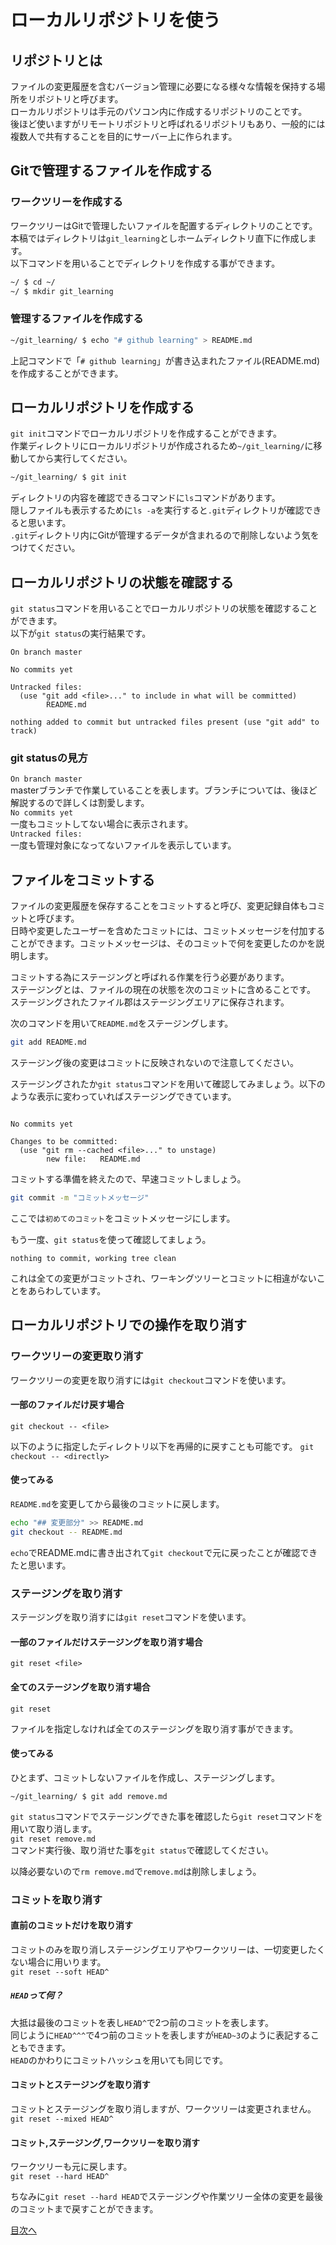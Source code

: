 # ローカルリポジトリを使う
## リポジトリとは
ファイルの変更履歴を含むバージョン管理に必要になる様々な情報を保持する場所をリポジトリと呼びます。  
ローカルリポジトリは手元のパソコン内に作成するリポジトリのことです。  
後ほど使いますがリモートリポジトリと呼ばれるリポジトリもあり、一般的には複数人で共有することを目的にサーバー上に作られます。  

## Gitで管理するファイルを作成する
### ワークツリーを作成する
ワークツリーはGitで管理したいファイルを配置するディレクトリのことです。  
本稿ではディレクトリは`git_learning`としホームディレクトリ直下に作成します。  
以下コマンドを用いることでディレクトリを作成する事ができます。  

```bash
~/ $ cd ~/
~/ $ mkdir git_learning
```    

### 管理するファイルを作成する
```bash
~/git_learning/ $ echo "# github learning" > README.md
```
上記コマンドで「`# github learning`」が書き込まれたファイル(README.md)を作成することができます。  

## ローカルリポジトリを作成する
`git init`コマンドでローカルリポジトリを作成することができます。  
作業ディレクトリにローカルリポジトリが作成されるため`~/git_learning/`に移動してから実行してください。

```bash
~/git_learning/ $ git init
```

ディレクトリの内容を確認できるコマンドに`ls`コマンドがあります。  
隠しファイルも表示するために`ls -a`を実行すると`.git`ディレクトリが確認できると思います。  
`.git`ディレクトリ内にGitが管理するデータが含まれるので削除しないよう気をつけてください。

## ローカルリポジトリの状態を確認する
`git status`コマンドを用いることでローカルリポジトリの状態を確認することができます。  
以下が`git status`の実行結果です。  
```~/git_learning/ $ git status
On branch master

No commits yet

Untracked files:
  (use "git add <file>..." to include in what will be committed)
        README.md

nothing added to commit but untracked files present (use "git add" to track)
```

### git statusの見方
`On branch master`  
masterブランチで作業していることを表します。ブランチについては、後ほど解説するので詳しくは割愛します。  
`No commits yet`  
一度もコミットしてない場合に表示されます。  
`Untracked files:`  
一度も管理対象になってないファイルを表示しています。  

## ファイルをコミットする
ファイルの変更履歴を保存することをコミットすると呼び、変更記録自体もコミットと呼びます。  
日時や変更したユーザーを含めたコミットには、コミットメッセージを付加することができます。コミットメッセージは、そのコミットで何を変更したのかを説明します。  

コミットする為にステージングと呼ばれる作業を行う必要があります。  
ステージングとは、ファイルの現在の状態を次のコミットに含めることです。  
ステージングされたファイル郡はステージングエリアに保存されます。  

次のコマンドを用いて`README.md`をステージングします。 

```bash 
git add README.md
```

ステージング後の変更はコミットに反映されないので注意してください。  

ステージングされたか`git status`コマンドを用いて確認してみましょう。以下のような表示に変わっていればステージングできています。  
```On branch master

No commits yet

Changes to be committed:
  (use "git rm --cached <file>..." to unstage)
        new file:   README.md
```  


コミットする準備を終えたので、早速コミットしましょう。  

```bash 
git commit -m "コミットメッセージ"
```

ここでは`初めてのコミット`をコミットメッセージにします。  

もう一度、`git status`を使って確認してましょう。  
```On branch master
nothing to commit, working tree clean
```  
これは全ての変更がコミットされ、ワーキングツリーとコミットに相違がないことをあらわしています。  

## ローカルリポジトリでの操作を取り消す
### ワークツリーの変更取り消す
ワークツリーの変更を取り消すには`git checkout`コマンドを使います。  

#### 一部のファイルだけ戻す場合
`git checkout -- <file>`

以下のように指定したディレクトリ以下を再帰的に戻すことも可能です。
`git checkout -- <directly>`  


#### 使ってみる
`README.md`を変更してから最後のコミットに戻します。

```bash
echo "## 変更部分" >> README.md
git checkout -- README.md
```
`echo`でREADME.mdに書き出されて`git checkout`で元に戻ったことが確認できたと思います。  

### ステージングを取り消す
ステージングを取り消すには`git reset`コマンドを使います。  

#### 一部のファイルだけステージングを取り消す場合
`git reset <file>`  

#### 全てのステージングを取り消す場合
`git reset`

ファイルを指定しなければ全てのステージングを取り消す事ができます。

#### 使ってみる
ひとまず、コミットしないファイルを作成し、ステージングします。  
```~/git_learning/ $ echo > remove.md
~/git_learning/ $ git add remove.md
```  
`git status`コマンドでステージングできた事を確認したら`git reset`コマンドを用いて取り消します。  
`git reset remove.md`  
コマンド実行後、取り消せた事を`git status`で確認してください。  

以降必要ないので`rm remove.md`で`remove.md`は削除しましょう。  

### コミットを取り消す
#### 直前のコミットだけを取り消す
コミットのみを取り消しステージングエリアやワークツリーは、一切変更したくない場合に用いります。  
`git reset --soft HEAD^`  

##### `HEAD`って何？
大抵は最後のコミットを表し`HEAD^`で2つ前のコミットを表します。  
同じように`HEAD^^^`で4つ前のコミットを表しますが`HEAD~3`のように表記することもできます。  
`HEAD`のかわりにコミットハッシュを用いても同じです。  

#### コミットとステージングを取り消す
コミットとステージングを取り消しますが、ワークツリーは変更されません。
`git reset --mixed HEAD^`  

#### コミット,ステージング,ワークツリーを取り消す
ワークツリーも元に戻します。  
`git reset --hard HEAD^`  

ちなみに`git reset --hard HEAD`でステージングや作業ツリー全体の変更を最後のコミットまで戻すことができます。  



[目次へ](../README.md)
